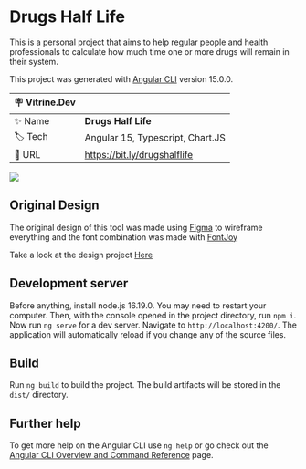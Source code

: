 
# Drugs Half Life

This is a personal project that aims to help regular people and health professionals to calculate how much time one or more drugs will remain in their system.

This project was generated with [Angular CLI](https://github.com/angular/angular-cli) version 15.0.0.

| :placard: Vitrine.Dev |     |
| -------------  | --- |
| :sparkles: Name        | **Drugs Half Life**
| :label: Tech | Angular 15, Typescript, Chart.JS
| :rocket: URL         | https://bit.ly/drugshalflife

<!-- Inserir imagem com a #vitrinedev ao final do link -->
![](https://i.imgur.com/2vSOlRp.jpg#vitrinedev)


## Original Design

The original design of this tool was made using [Figma](https://www.figma.com/) to wireframe everything and the font combination was made with [FontJoy](https://fontjoy.com/)

Take a look at the design project [Here](https://www.figma.com/file/jPkxdJJk9ZlvhCoaQCzfrt/Half-Life?node-id=0%3A1&t=GTQTktv7IeM9OWE9-1)

## Development server

Before anything, install node.js 16.19.0. You may need to restart your computer. Then, with the console opened in the project directory, run `npm i`.
Now run `ng serve` for a dev server. Navigate to `http://localhost:4200/`. The application will automatically reload if you change any of the source files.

## Build

Run `ng build` to build the project. The build artifacts will be stored in the `dist/` directory.

## Further help

To get more help on the Angular CLI use `ng help` or go check out the [Angular CLI Overview and Command Reference](https://angular.io/cli) page.
